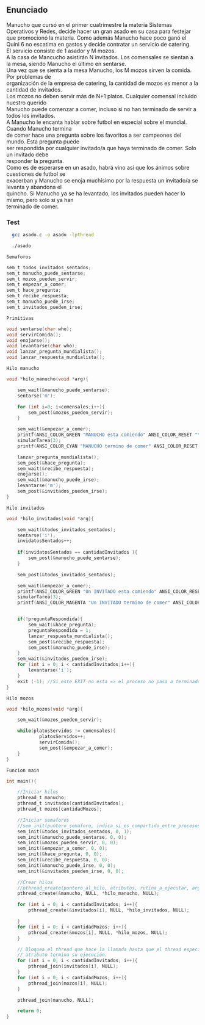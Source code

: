 ## Enunciado
Manucho que cursó en el primer cuatrimestre la materia Sistemas Operativos y Redes, decide hacer
un gran asado en su casa para festejar que promocionó la materia. Como además Manucho hace
poco ganó el Quini 6 no escatima en gastos y decide contratar un servicio de catering.  
El servicio consiste de 1 asador y M mozos.  
A la casa de Mancucho asistirán N invitados. Los comensales se sientan a la mesa, siendo Manucho
el último en sentarse.  
Una vez que se sienta a la mesa Manucho, los M mozos sirven la comida. Por problemas de  
organización de la empresa de catering, la cantidad de mozos es menor a la cantidad de invitados.  
Los mozos no deben servir más de N+1 platos. Cualquier comensal incluido nuestro querido  
Manucho puede comenzar a comer, incluso si no han terminado de servir a todos los invitados.  
A Manucho le encanta hablar sobre futbol en especial sobre el mundial. Cuando Manucho termina  
de comer hace una pregunta sobre los favoritos a ser campeones del mundo. Esta pregunta puede  
ser respondida por cualquier invitado/a que haya terminado de comer. Solo un invitado debe  
responder la pregunta.  
Como es de esperarse en un asado, habrá vino así que los ánimos sobre cuestiones de futbol se  
exacerban y Manucho se enoja muchísimo por la respuesta un invitado/a se levanta y abandona el  
quincho. Si Manucho ya se ha levantado, los invitados pueden hacer lo mismo, pero solo si ya han  
terminado de comer.  

### Test

```bash
  gcc asado.c -o asado -lpthread
```
```bash
  ./asado
```

`Semaforos`
```c
sem_t todos_invitados_sentados;
sem_t manucho_puede_sentarse;
sem_t mozos_pueden_servir;
sem_t empezar_a_comer;
sem_t hace_pregunta;
sem_t recibe_respuesta;
sem_t manucho_puede_irse;
sem_t invitados_pueden_irse;
```


`Primitivas`
```c
void sentarse(char who);
void servirComida();
void enojarse();
void levantarse(char who);
void lanzar_pregunta_mundialista();
void lanzar_respuesta_mundialista();
```

`Hilo manucho`
```c
void *hilo_manucho(void *arg){

    sem_wait(&manucho_puede_sentarse);
    sentarse('m');

    for (int i=0; i<comensales;i++){
        sem_post(&mozos_pueden_servir);
    }

    sem_wait(&empezar_a_comer);
    printf(ANSI_COLOR_GREEN "MANUCHO esta comiendo" ANSI_COLOR_RESET "\n");
    simularTarea(3);
    printf(ANSI_COLOR_CYAN "MANUCHO termino de comer" ANSI_COLOR_RESET "\n");

    lanzar_pregunta_mundialista();
    sem_post(&hace_pregunta);
    sem_wait(&recibe_respuesta);
    enojarse();
    sem_wait(&manucho_puede_irse);
    levantarse('m');
    sem_post(&invitados_pueden_irse);
}
```

`Hilo invitados`
```c
void *hilo_invitados(void *arg){

    sem_wait(&todos_invitados_sentados);
    sentarse('i');
    invidatosSentados++;
    
    if(invidatosSentados == cantidadInvitados ){
        sem_post(&manucho_puede_sentarse);
    }

    sem_post(&todos_invitados_sentados);

    sem_wait(&empezar_a_comer);
    printf(ANSI_COLOR_GREEN "Un INVITADO esta comiendo" ANSI_COLOR_RESET "\n");
    simularTarea(3);
    printf(ANSI_COLOR_MAGENTA "Un INVITADO termino de comer" ANSI_COLOR_RESET "\n");


    if(!preguntaRespondida){
        sem_wait(&hace_pregunta);
        preguntaRespondida = 1;
        lanzar_respuesta_mundialista();
        sem_post(&recibe_respuesta);
        sem_post(&manucho_puede_irse);
    }
    sem_wait(&invitados_pueden_irse);
    for (int i = 0; i < cantidadInvitados;i++){
        levantarse('i');
    }
    exit (-1); //Si este EXIT no esta => el proceso no pasa a terminado. :( No se como hacer que termine sin necesidad de este exit().
}
```

`Hilo mozos`
```c
void *hilo_mozos(void *arg){

    sem_wait(&mozos_pueden_servir);

    while(platosServidos != comensales){
            platosServidos++;
            servirComida();
            sem_post(&empezar_a_comer);
    } 
}
```

`Funcion main`
```c
int main(){

    //Iniciar hilos
    pthread_t manucho;
    pthread_t invitados[cantidadInvitados];
    pthread_t mozos[cantidadMozos];

    //Iniciar semaforos
    //sem_init(puntero_semaforo, indica_si_es_compartido_entre_procesos, valor_inicial_semaforo)
    sem_init(&todos_invitados_sentados, 0, 1);
    sem_init(&manucho_puede_sentarse, 0, 0);
    sem_init(&mozos_pueden_servir, 0, 0);
    sem_init(&empezar_a_comer, 0, 0);
    sem_init(&hace_pregunta, 0, 0);
    sem_init(&recibe_respuesta, 0, 0);
    sem_init(&manucho_puede_irse, 0, 0);
    sem_init(&invitados_pueden_irse, 0, 0);

    //Crear hilos
    //pthread_create(puntero_al_hilo, atributos, rutina_a_ejecutar, argumentos_de_rutina);
    pthread_create(&manucho, NULL, *hilo_manucho, NULL);

    for (int i = 0; i < cantidadInvitados; i++){
        pthread_create(&invitados[i], NULL, *hilo_invitados, NULL);

    }
    for (int i = 0; i < cantidadMozos; i++){
        pthread_create(&mozos[i], NULL, *hilo_mozos, NULL);
    }

    // Bloquea el thread que hace la llamada hasta que el thread especificado como
    // atributo termina su ejecución.
    for (int i = 0; i < cantidadInvitados; i++){
        pthread_join(invitados[i], NULL);
    }
    for (int i = 0; i < cantidadMozos; i++){
        pthread_join(mozos[i], NULL);
    }

    pthread_join(manucho, NULL);

    return 0;
}
```
